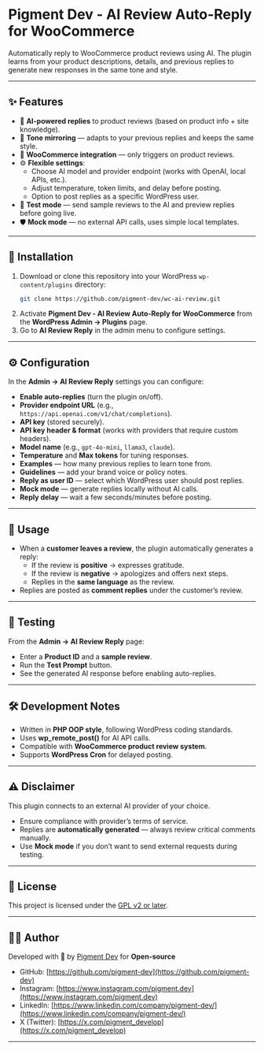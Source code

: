 # Pigment Dev - AI Review Auto-Reply for WooCommerce

Automatically reply to WooCommerce product reviews using AI.
The plugin learns from your product descriptions, details, and previous replies to generate new responses in the same tone and style.

---

## ✨ Features

- 🤖 **AI-powered replies** to product reviews (based on product info + site knowledge).
- 🎯 **Tone mirroring** — adapts to your previous replies and keeps the same style.
- 🛒 **WooCommerce integration** — only triggers on product reviews.
- ⚙️ **Flexible settings**:
  - Choose AI model and provider endpoint (works with OpenAI, local APIs, etc.).
  - Adjust temperature, token limits, and delay before posting.
  - Option to post replies as a specific WordPress user.
- 🧪 **Test mode** — send sample reviews to the AI and preview replies before going live.
- 🛡️ **Mock mode** — no external API calls, uses simple local templates.

---

## 🔧 Installation

1. Download or clone this repository into your WordPress `wp-content/plugins` directory:
   ```bash
   git clone https://github.com/pigment-dev/wc-ai-review.git
   ```
2. Activate **Pigment Dev - AI Review Auto-Reply for WooCommerce** from the **WordPress Admin → Plugins** page.
3. Go to **AI Review Reply** in the admin menu to configure settings.

---

## ⚙️ Configuration

In the **Admin → AI Review Reply** settings you can configure:

- **Enable auto-replies** (turn the plugin on/off).
- **Provider endpoint URL** (e.g., `https://api.openai.com/v1/chat/completions`).
- **API key** (stored securely).
- **API key header & format** (works with providers that require custom headers).
- **Model name** (e.g., `gpt-4o-mini`, `llama3`, `claude`).
- **Temperature** and **Max tokens** for tuning responses.
- **Examples** — how many previous replies to learn tone from.
- **Guidelines** — add your brand voice or policy notes.
- **Reply as user ID** — select which WordPress user should post replies.
- **Mock mode** — generate replies locally without AI calls.
- **Reply delay** — wait a few seconds/minutes before posting.

---

## 🚀 Usage

- When a **customer leaves a review**, the plugin automatically generates a reply:
  - If the review is **positive** → expresses gratitude.
  - If the review is **negative** → apologizes and offers next steps.
  - Replies in the **same language** as the review.
- Replies are posted as **comment replies** under the customer’s review.

---

## 🧪 Testing

From the **Admin → AI Review Reply** page:
- Enter a **Product ID** and a **sample review**.
- Run the **Test Prompt** button.
- See the generated AI response before enabling auto-replies.

---

## 🛠 Development Notes

- Written in **PHP OOP style**, following WordPress coding standards.
- Uses **wp_remote_post()** for AI API calls.
- Compatible with **WooCommerce product review system**.
- Supports **WordPress Cron** for delayed posting.

---

## ⚠️ Disclaimer

This plugin connects to an external AI provider of your choice.
- Ensure compliance with provider’s terms of service.
- Replies are **automatically generated** — always review critical comments manually.
- Use **Mock mode** if you don’t want to send external requests during testing.

---

## 📄 License

This project is licensed under the [GPL v2 or later](https://www.gnu.org/licenses/old-licenses/gpl-2.0.html).

---

## 👨‍💻 Author

Developed with 💙 by [Pigment Dev](https://pimgent.dev/) for **Open-source**

- GitHub: [https://github.com/pigment-dev](https://github.com/pigment-dev)
- Instagram: [https://www.instagram.com/pigment.dev](https://www.instagram.com/pigment.dev)
- LinkedIn: [https://www.linkedin.com/company/pigment-dev/](https://www.linkedin.com/company/pigment-dev/)
- X (Twitter): [https://x.com/pigment_develop](https://x.com/pigment_develop)

---
